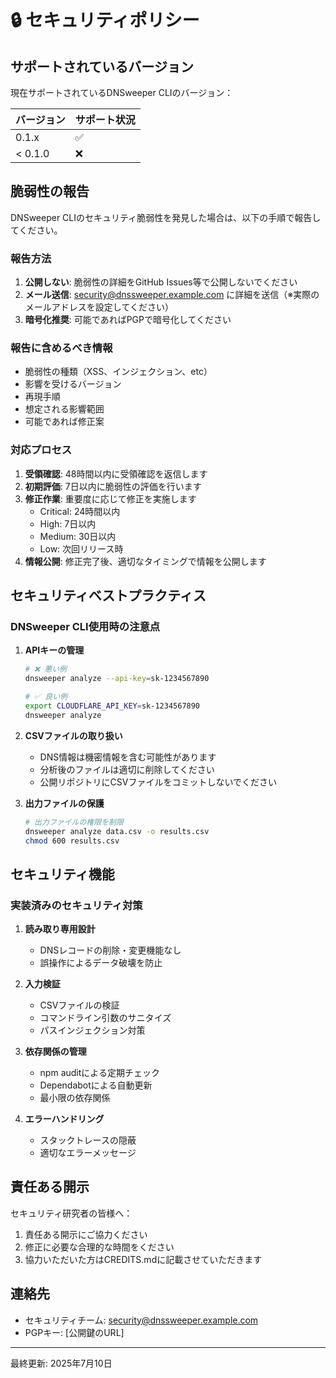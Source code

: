 # 🔒 セキュリティポリシー

## サポートされているバージョン

現在サポートされているDNSweeper CLIのバージョン：

| バージョン | サポート状況       |
| ---------- | ------------------ |
| 0.1.x      | :white_check_mark: |
| < 0.1.0    | :x:                |

## 脆弱性の報告

DNSweeper CLIのセキュリティ脆弱性を発見した場合は、以下の手順で報告してください。

### 報告方法

1. **公開しない**: 脆弱性の詳細をGitHub Issues等で公開しないでください
2. **メール送信**: security@dnssweeper.example.com に詳細を送信（※実際のメールアドレスを設定してください）
3. **暗号化推奨**: 可能であればPGPで暗号化してください

### 報告に含めるべき情報

- 脆弱性の種類（XSS、インジェクション、etc）
- 影響を受けるバージョン
- 再現手順
- 想定される影響範囲
- 可能であれば修正案

### 対応プロセス

1. **受領確認**: 48時間以内に受領確認を返信します
2. **初期評価**: 7日以内に脆弱性の評価を行います
3. **修正作業**: 重要度に応じて修正を実施します
   - Critical: 24時間以内
   - High: 7日以内
   - Medium: 30日以内
   - Low: 次回リリース時
4. **情報公開**: 修正完了後、適切なタイミングで情報を公開します

## セキュリティベストプラクティス

### DNSweeper CLI使用時の注意点

1. **APIキーの管理**
   ```bash
   # ❌ 悪い例
   dnsweeper analyze --api-key=sk-1234567890
   
   # ✅ 良い例
   export CLOUDFLARE_API_KEY=sk-1234567890
   dnsweeper analyze
   ```

2. **CSVファイルの取り扱い**
   - DNS情報は機密情報を含む可能性があります
   - 分析後のファイルは適切に削除してください
   - 公開リポジトリにCSVファイルをコミットしないでください

3. **出力ファイルの保護**
   ```bash
   # 出力ファイルの権限を制限
   dnsweeper analyze data.csv -o results.csv
   chmod 600 results.csv
   ```

## セキュリティ機能

### 実装済みのセキュリティ対策

1. **読み取り専用設計**
   - DNSレコードの削除・変更機能なし
   - 誤操作によるデータ破壊を防止

2. **入力検証**
   - CSVファイルの検証
   - コマンドライン引数のサニタイズ
   - パスインジェクション対策

3. **依存関係の管理**
   - npm auditによる定期チェック
   - Dependabotによる自動更新
   - 最小限の依存関係

4. **エラーハンドリング**
   - スタックトレースの隠蔽
   - 適切なエラーメッセージ

## 責任ある開示

セキュリティ研究者の皆様へ：

1. 責任ある開示にご協力ください
2. 修正に必要な合理的な時間をください
3. 協力いただいた方はCREDITS.mdに記載させていただきます

## 連絡先

- セキュリティチーム: security@dnssweeper.example.com
- PGPキー: [公開鍵のURL]

---

最終更新: 2025年7月10日
